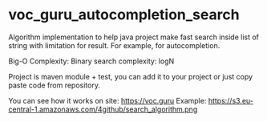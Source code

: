 # voc_guru_autocompletion_search
Algorithm implementation to help java project make fast search inside list of string with limitation for result. 
For example, for autocompletion.

Big-O Complexity: Binary search complexity: logN

Project is maven module + test, you can add it to your project or just copy paste code from repository.

You can see how it works on site: https://voc.guru Example: https://s3.eu-central-1.amazonaws.com/4github/search_algorithm.png 


